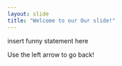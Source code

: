 ```yaml
---
layout: slide
title: "Welcome to our Our slide!"
---
```

insert funny statement here

Use the left arrow to go back!
